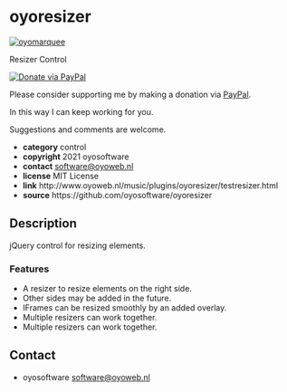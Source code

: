 # oyoresizer
<a href="http://oyoweb.nl/music/plugins/oyoresizer/testresizer.html" target="_blank">
  <img src="http://oyoweb.nl/music/plugins/oyoresizer/oyoresizer.jpg" alt="oyomarquee">
</a>
<p>Resizer Control</p>
<a href="https://www.paypal.com/cgi-bin/webscr?cmd=_donations&amp;currency_code=EUR&amp;business=software@oyoweb.nl&amp;item_name=donation%20for%20oyoresizer" rel="nofollow">
  <img src="https://www.paypalobjects.com/en_US/i/btn/btn_donate_LG.gif" alt="Donate via PayPal" style="max-width: 100%;vertical-align: top">
</a>
<div>
<p style="max-width: 100%;vertical-align: middle">Please consider supporting me by making a donation via <a href="https://www.paypal.com/cgi-bin/webscr?cmd=_donations&amp;currency_code=EUR&amp;business=software@oyoweb.nl&amp;item_name=donation%20for%20oyoresizer" rel="nofollow">PayPal</a>.</p>
<p>In this way I can keep working for you.</p>
<p>Suggestions and comments are welcome.</p>
</div>
<ul>
  <li><strong>category</strong> control</li>
  <li><strong>copyright</strong> 2021 oyosoftware </li>
  <li><strong>contact</strong> <a href="mailto:software@oyoweb.nl">software@oyoweb.nl</a></li>
  <li><strong>license</strong> MIT License</li>
  <li><strong>link</strong> http://www.oyoweb.nl/music/plugins/oyoresizer/testresizer.html</li>
  <li><strong>source</strong> https://github.com/oyosoftware/oyoresizer</li>
</ul>
<h2>Description</h2>
<p>jQuery control for resizing elements.</p>
<h3>Features</h3>
<ul>
  <li>A resizer to resize elements on the right side.</li>
  <li>Other sides may be added in the future.</li>  
  <li>IFrames can be resized smoothly by an added overlay.</li>
  <li>Multiple resizers can work together.</li>
<li>Multiple resizers can work together.</li>
</ul>
<h2>Contact</h2>
<ul>
<li>oyosoftware <a href="mailto:software@oyoweb.nl">software@oyoweb.nl</a></li>
</ul>


